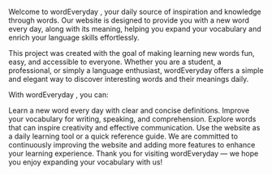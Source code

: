 Welcome to wordEveryday , your daily source of inspiration and knowledge through words. Our website is designed to provide you with a new word every day, along with its meaning, helping you expand your vocabulary and enrich your language skills effortlessly.

This project was created with the goal of making learning new words fun, easy, and accessible to everyone. Whether you are a student, a professional, or simply a language enthusiast, wordEveryday offers a simple and elegant way to discover interesting words and their meanings daily.

With wordEveryday , you can:

Learn a new word every day with clear and concise definitions.
Improve your vocabulary for writing, speaking, and comprehension.
Explore words that can inspire creativity and effective communication.
Use the website as a daily learning tool or a quick reference guide.
We are committed to continuously improving the website and adding more features to enhance your learning experience. Thank you for visiting wordEveryday — we hope you enjoy expanding your vocabulary with us!